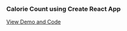 ### Calorie Count using Create React App

[View Demo and Code](https://codesandbox.io/s/github/seebham/Devsnest_Frontend_Projects/tree/master/Day_020)
